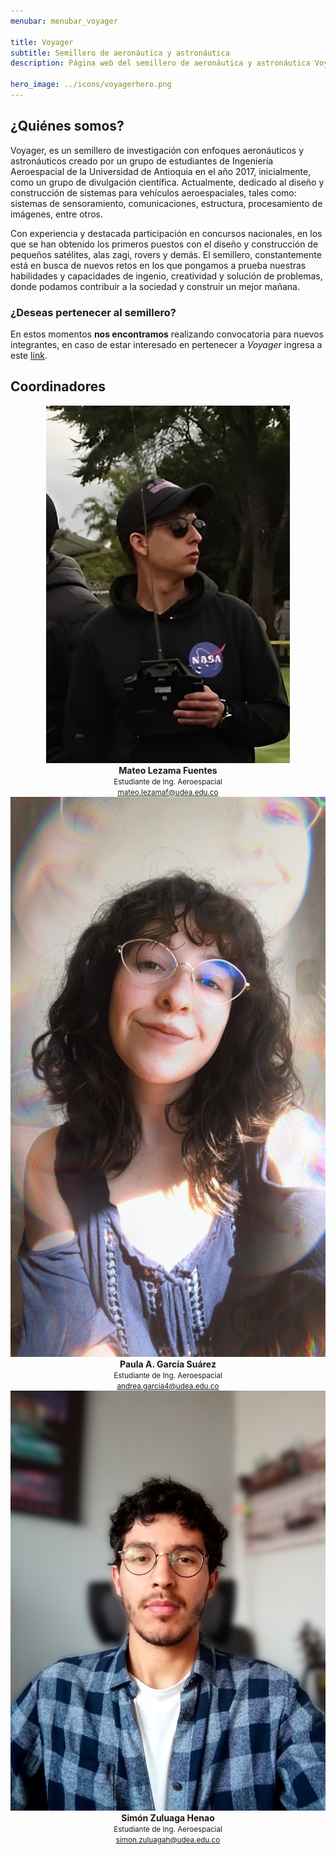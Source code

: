 ```yaml
---
menubar: menubar_voyager

title: Voyager
subtitle: Semillero de aeronáutica y astronáutica
description: Página web del semillero de aeronáutica y astronáutica Voyager, parte del grupo de investigación Astra de la Universidad de Antioquia.

hero_image: ../icons/voyagerhero.png
---
```

<link href="../assets/css/custom.css" rel="stylesheet" type="text/css">


## ¿Quiénes somos?
Voyager, es un semillero de investigación con enfoques aeronáuticos y astronáuticos creado por un grupo de estudiantes de Ingeniería Aeroespacial de la Universidad de Antioquia en el año 2017, inicialmente, como un grupo de divulgación científica. Actualmente, dedicado al diseño y construcción de sistemas para vehículos aeroespaciales, tales como: sistemas de sensoramiento, comunicaciones, estructura, procesamiento de imágenes, entre otros. 

Con experiencia y destacada participación en concursos nacionales, en los que se han obtenido los primeros puestos con el diseño y construcción de pequeños satélites, alas zagi, rovers y demás. El semillero, constantemente está en busca de nuevos retos en los que pongamos a prueba nuestras habilidades y capacidades de ingenio, creatividad y solución de problemas, donde podamos contribuir a la sociedad y construir un mejor mañana.
<!-- <figure align="center"> 
    <img src="img/voyager.jpg" width="100%" height="100%">
</figure> -->


<!-- ## Actualidad
Actualidad del semillero, proyectos en curso, etc. -->


### ¿Deseas pertenecer al semillero?
<!-- A día de hoy **no tenemos ninguna** convocatoria activa. Normalmente, estas se realizan a inicio de semestre por lo que debes estar atento a nuestras redes sociales. -->

En estos momentos **nos encontramos** realizando convocatoria para nuevos integrantes, en caso de estar interesado en pertenecer a *Voyager* ingresa a este [<u>link</u>](https://forms.gle/iwFSQSoV8WNKQJgD8).


## Coordinadores
<div style="width:100%" align="center">
  <div class="columnas">
      <a href="https://www.linkedin.com/in/mateo-lezama-fuentes-5ab4721b2/"><img src="../Voyager/img/coordmateo.jpg" class="imagen-coordinadores"></a><br>
      <b>Mateo Lezama Fuentes</b><br>
      <small>Estudiante de Ing. Aeroespacial<br>
      <a href="mailto:mateo.lezamaf@udea.edu.co"><u>mateo.lezamaf@udea.edu.co</u></a></small>
  </div>
  <div class="columnas">
      <a><img src="../Voyager/img/coordpaula.jpg" class="imagen-coordinadores"></a><br>
      <b>Paula A. García Suárez</b><br>
      <small>Estudiante de Ing. Aeroespacial<br>
      <a href="mailto:andrea.garcia4@udea.edu.co"><u>andrea.garcia4@udea.edu.co</u></a></small>
  </div>
  <div class="columnas">
      <a href="https://www.linkedin.com/in/sizuhe/"><img src="../Voyager/img/coordsimon.jpg" class="imagen-coordinadores"></a><br>
      <b>Simón Zuluaga Henao</b><br>
      <small>Estudiante de Ing. Aeroespacial<br>
      <a href="mailto:simon.zuluagah@udea.edu.co"><u>simon.zuluagah@udea.edu.co</u></a></small>
  </div>
</div>
